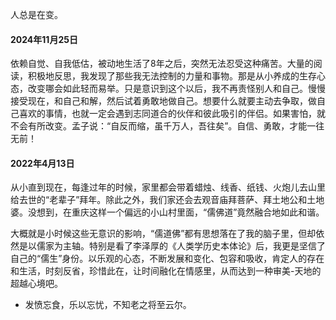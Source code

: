 <!--
.. title: 关于我
.. slug: guan-yu-wo
.. date: 2022-04-02 16:39:23 UTC+08:00
.. tags: 
.. category: 
.. link: 
.. description: 
.. type: text
-->

人总是在变。

#### 2024年11月25日

依赖自觉、自我低估，被动地生活了8年之后，突然无法忍受这种痛苦。大量的阅读，积极地反思，我发现了那些我无法控制的力量和事物。那是从小养成的生存心态，改变哪会如此轻而易举。只是意识到这个以后，我不再责怪别人和自己。慢慢接受现在，和自己和解，然后试着勇敢地做自己。想要什么就要主动去争取，做自己喜欢的事情，也就一定会遇到志同道合的伙伴和彼此吸引的伴侣。如果害怕，就不会有所改变。孟子说：“自反而缩，虽千万人，吾往矣”。自信、勇敢，才能一往无前！

#### 2022年4月13日

从小直到现在，每逢过年的时候，家里都会带着蜡烛、线香、纸钱、火炮儿去山里给去世的“老辈子”拜年。除此之外，我们家还会去观音庙拜菩萨、拜土地公和土地婆。没想到，在重庆这样一个偏远的小山村里面，“儒佛道”竟然融合地如此和谐。

大概就是小时候这些无意识的影响，“儒道佛”都有思想落在了我的脑子里，但却依然是以儒家为主轴。特别是看了李泽厚的《人类学历史本体论》后，我更是坚信了自己的“儒生”身份。以乐观的心态，不断发展和变化、包容和吸收，肯定人的存在和生活，时刻反省，珍惜此在，让时间融化在情感里，从而达到一种审美-天地的超越心境吧。

- 发愤忘食，乐以忘忧，不知老之将至云尔。
